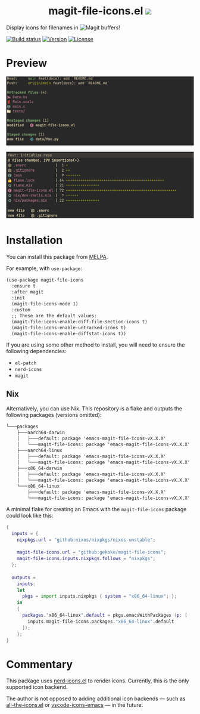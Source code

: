 
<h1 align="center">
    magit-file-icons.el
    <img src="https://raw.githubusercontent.com/catppuccin/catppuccin/main/assets/palette/macchiato.png" width="800px"/>
</h1>

Display icons for filenames in ![Magit](https://github.com/magit/magit) buffers!

<div>
    <a href="https://github.com/gekoke/magit-file-icons/actions"><img src="https://img.shields.io/github/actions/workflow/status/gekoke/magit-file-icons/ci.yaml?style=for-the-badge" alt="Build status"/></a>
    <a href="https://github.com/gekoke/magit-file-icons/releases/latest"><img src="https://img.shields.io/github/v/tag/gekoke/magit-file-icons.svg?label=release&sort=semver&color=blue&style=for-the-badge" alt="Version"/></a>
    <a href="https://opensource.org/license/gpl-3-0"><img src="https://img.shields.io/badge/license-GPLv3-orange.svg?style=for-the-badge" alt="License"></a>
</div>

# Preview
![Magit status buffer with file icons](./screenshots/status.png)

![Magit revision diffstat with file icons](./screenshots/diffstat.png)

# Installation
You can install this package from [MELPA](https://melpa.org/#/magit-file-icons).

For example, with `use-package`:

```elisp
(use-package magit-file-icons
  :ensure t
  :after magit
  :init
  (magit-file-icons-mode 1)
  :custom
  ;; These are the default values:
  (magit-file-icons-enable-diff-file-section-icons t)
  (magit-file-icons-enable-untracked-icons t)
  (magit-file-icons-enable-diffstat-icons t))
```

If you are using some other method to install, you will need to ensure the following dependencies:

- `el-patch`
- `nerd-icons`
- `magit`

## Nix

Alternatively, you can use Nix. This repository is a flake and outputs the following packages (versions omitted):

```
└───packages
    ├───aarch64-darwin
    │   ├───default: package 'emacs-magit-file-icons-vX.X.X'
    │   └───magit-file-icons: package 'emacs-magit-file-icons-vX.X.X'
    ├───aarch64-linux
    │   ├───default: package 'emacs-magit-file-icons-vX.X.X'
    │   └───magit-file-icons: package 'emacs-magit-file-icons-vX.X.X'
    ├───x86_64-darwin
    │   ├───default: package 'emacs-magit-file-icons-vX.X.X'
    │   └───magit-file-icons: package 'emacs-magit-file-icons-vX.X.X'
    └───x86_64-linux
        ├───default: package 'emacs-magit-file-icons-vX.X.X'
        └───magit-file-icons: package 'emacs-magit-file-icons-vX.X.X'
```

A minimal flake for creating an Emacs with the `magit-file-icons` package could look like this:

```nix
{
  inputs = {
    nixpkgs.url = "github:nixos/nixpkgs/nixos-unstable";

    magit-file-icons.url = "github:gekoke/magit-file-icons";
    magit-file-icons.inputs.nixpkgs.follows = "nixpkgs";
  };

  outputs =
    inputs:
    let
      pkgs = import inputs.nixpkgs { system = "x86_64-linux"; };
    in
    {
      packages."x86_64-linux".default = pkgs.emacsWithPackages (p: [
        inputs.magit-file-icons.packages."x86_64-linux".default
      ]);
    };
}
```

# Commentary

This package uses [nerd-icons.el](https://github.com/rainstormstudio/nerd-icons.el) to render icons. Currently, this is the
only supported icon backend.

The author is not opposed to adding additional icon backends — such as [all-the-icons.el](https://github.com/domtronn/all-the-icons.el)
or [vscode-icons-emacs](https://github.com/jojojames/vscode-icon-emacs) — in the future.


